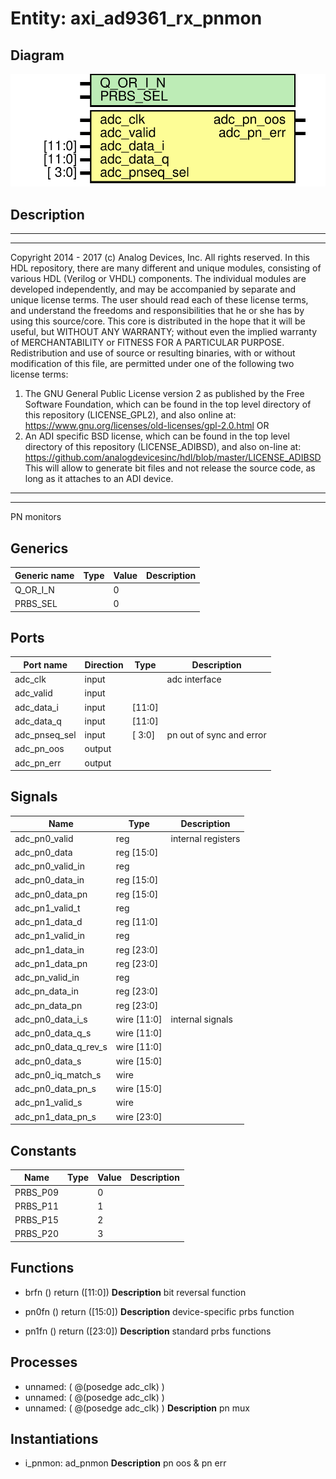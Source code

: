 # Entity: axi_ad9361_rx_pnmon

## Diagram

![Diagram](axi_ad9361_rx_pnmon.svg "Diagram")
## Description

***************************************************************************
 ***************************************************************************
 Copyright 2014 - 2017 (c) Analog Devices, Inc. All rights reserved.
 In this HDL repository, there are many different and unique modules, consisting
 of various HDL (Verilog or VHDL) components. The individual modules are
 developed independently, and may be accompanied by separate and unique license
 terms.
 The user should read each of these license terms, and understand the
 freedoms and responsibilities that he or she has by using this source/core.
 This core is distributed in the hope that it will be useful, but WITHOUT ANY
 WARRANTY; without even the implied warranty of MERCHANTABILITY or FITNESS FOR
 A PARTICULAR PURPOSE.
 Redistribution and use of source or resulting binaries, with or without modification
 of this file, are permitted under one of the following two license terms:
   1. The GNU General Public License version 2 as published by the
      Free Software Foundation, which can be found in the top level directory
      of this repository (LICENSE_GPL2), and also online at:
      <https://www.gnu.org/licenses/old-licenses/gpl-2.0.html>
 OR
   2. An ADI specific BSD license, which can be found in the top level directory
      of this repository (LICENSE_ADIBSD), and also on-line at:
      https://github.com/analogdevicesinc/hdl/blob/master/LICENSE_ADIBSD
      This will allow to generate bit files and not release the source code,
      as long as it attaches to an ADI device.
 ***************************************************************************
 ***************************************************************************
 PN monitors
 
## Generics

| Generic name | Type | Value | Description |
| ------------ | ---- | ----- | ----------- |
| Q_OR_I_N     |      | 0     |             |
| PRBS_SEL     |      | 0     |             |
## Ports

| Port name     | Direction | Type   | Description              |
| ------------- | --------- | ------ | ------------------------ |
| adc_clk       | input     |        | adc interface            |
| adc_valid     | input     |        |                          |
| adc_data_i    | input     | [11:0] |                          |
| adc_data_q    | input     | [11:0] |                          |
| adc_pnseq_sel | input     | [ 3:0] | pn out of sync and error |
| adc_pn_oos    | output    |        |                          |
| adc_pn_err    | output    |        |                          |
## Signals

| Name                 | Type           | Description         |
| -------------------- | -------------- | ------------------- |
| adc_pn0_valid        | reg            | internal registers  |
| adc_pn0_data         | reg     [15:0] |                     |
| adc_pn0_valid_in     | reg            |                     |
| adc_pn0_data_in      | reg     [15:0] |                     |
| adc_pn0_data_pn      | reg     [15:0] |                     |
| adc_pn1_valid_t      | reg            |                     |
| adc_pn1_data_d       | reg     [11:0] |                     |
| adc_pn1_valid_in     | reg            |                     |
| adc_pn1_data_in      | reg     [23:0] |                     |
| adc_pn1_data_pn      | reg     [23:0] |                     |
| adc_pn_valid_in      | reg            |                     |
| adc_pn_data_in       | reg     [23:0] |                     |
| adc_pn_data_pn       | reg     [23:0] |                     |
| adc_pn0_data_i_s     | wire [11:0]    | internal signals    |
| adc_pn0_data_q_s     | wire [11:0]    |                     |
| adc_pn0_data_q_rev_s | wire [11:0]    |                     |
| adc_pn0_data_s       | wire [15:0]    |                     |
| adc_pn0_iq_match_s   | wire           |                     |
| adc_pn0_data_pn_s    | wire [15:0]    |                     |
| adc_pn1_valid_s      | wire           |                     |
| adc_pn1_data_pn_s    | wire [23:0]    |                     |
## Constants

| Name     | Type | Value | Description |
| -------- | ---- | ----- | ----------- |
| PRBS_P09 |      | 0     |             |
| PRBS_P11 |      | 1     |             |
| PRBS_P15 |      | 2     |             |
| PRBS_P20 |      | 3     |             |
## Functions
- brfn <font id="function_arguments">()</font> <font id="function_return">return ([11:0])</font>
**Description**
bit reversal function

- pn0fn <font id="function_arguments">()</font> <font id="function_return">return ([15:0])</font>
**Description**
device-specific prbs function

- pn1fn <font id="function_arguments">()</font> <font id="function_return">return ([23:0])</font>
**Description**
standard prbs functions

## Processes
- unnamed: ( @(posedge adc_clk) )
- unnamed: ( @(posedge adc_clk) )
- unnamed: ( @(posedge adc_clk) )
**Description**
pn mux

## Instantiations

- i_pnmon: ad_pnmon
**Description**
pn oos & pn err


